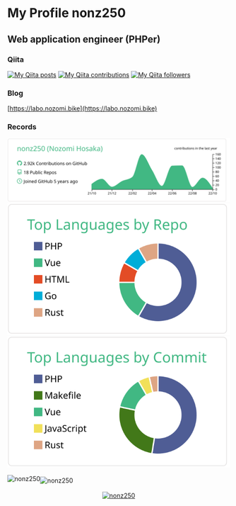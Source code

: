 # My Profile nonz250

<!-- <p align="left"> <img src="https://komarev.com/ghpvc/?username=nonz250" alt="nonz250" /> </p> -->

## Web application engineer (PHPer)

### Qiita

[![My Qiita posts](https://qiita-badge.apiapi.app/s/nonz250/posts.svg)](http://qiita.com/nonz250)
[![My Qiita contributions](https://qiita-badge.apiapi.app/s/nonz250/contributions.svg)](http://qiita.com/nonz250)
[![My Qiita followers](https://qiita-badge.apiapi.app/s/nonz250/followers.svg)](http://qiita.com/nonz250)

### Blog

[https://labo.nozomi.bike](https://labo.nozomi.bike)

### Records

[![](https://raw.githubusercontent.com/nonz250/nonz250/master/profile-summary-card-output/vue/0-profile-details.svg)](https://github.com/vn7n24fzkq/github-profile-summary-cards)
[![](https://raw.githubusercontent.com/nonz250/nonz250/master/profile-summary-card-output/vue/1-repos-per-language.svg)](https://github.com/vn7n24fzkq/github-profile-summary-cards)
[![](https://raw.githubusercontent.com/nonz250/nonz250/master/profile-summary-card-output/vue/2-most-commit-language.svg)](https://github.com/vn7n24fzkq/github-profile-summary-cards)

<p style="margin-bottom: 1rem;"><img align="left" src="https://github-readme-stats.vercel.app/api/top-langs/?username=nonz250&layout=compact&hide=html" alt="nonz250" /></p>

<p style="margin-bottom: 1rem;"><img align="center" src="https://github-readme-stats.vercel.app/api?username=nonz250&show_icons=true" alt="nonz250" /></p>

<p align="center">
<a href="https://twitter.com/nonz250" target="blank"><img align="center" src="https://cdn.jsdelivr.net/npm/simple-icons@3.0.1/icons/twitter.svg" alt="nonz250" height="30" width="30" /></a>
</p>
